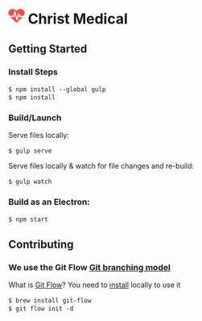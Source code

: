 # ![Christ Medical Icon](public/assets/images/ChristMedicalIcon32x32.png) Christ Medical

## Getting Started   

### Install Steps      
```
$ npm install --global gulp
$ npm install
```


### Build/Launch  

Serve files locally:

```
$ gulp serve
```

Serve files locally & watch for file changes and re-build:   

```
$ gulp watch
```


### Build as an Electron:
```
$ npm start
```

## Contributing

### We use the Git Flow [Git branching model](http://nvie.com/posts/a-successful-git-branching-model/)   
What is [Git Flow](https://github.com/nvie/gitflow)?
You need to [install](https://github.com/nvie/gitflow/wiki/Installation) locally to use it
```
$ brew install git-flow
$ git flow init -d
```
